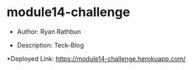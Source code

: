 # module14-challenge

* Author: Ryan Rathbun

* Description: Teck-Blog

*Deployed Link: https://module14-challenge.herokuapp.com/
